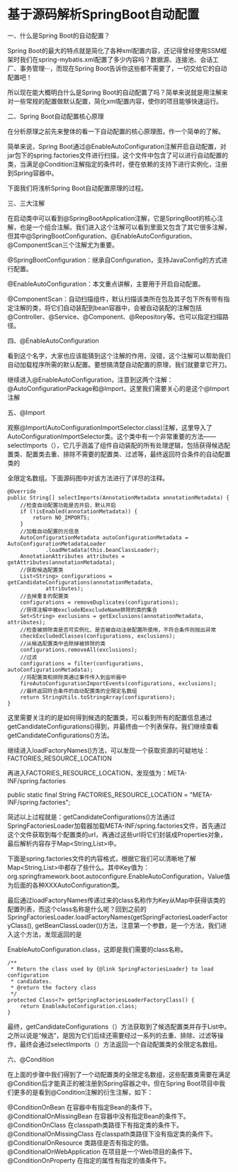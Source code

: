 # 基于源码解析SpringBoot自动配置
一、什么是Spring Boot的自动配置？

Spring Boot的最大的特点就是简化了各种xml配置内容，还记得曾经使用SSM框架时我们在spring-mybatis.xml配置了多少内容吗？数据源、连接池、会话工厂、事务管理···，而现在Spring Boot告诉你这些都不需要了，一切交给它的自动配置吧！

所以现在能大概明白什么是Spring Boot的自动配置了吗？简单来说就是用注解来对一些常规的配置做默认配置，简化xml配置内容，使你的项目能够快速运行。

二、Spring Boot自动配置核心原理

在分析原理之前先来整体的看一下自动配置的核心原理图，作一个简单的了解。

简单来说，Spring Boot通过@EnableAutoConfiguration注解开启自动配置，对jar包下的spring.factories文件进行扫描，这个文件中包含了可以进行自动配置的类，当满足@Condition注解指定的条件时，便在依赖的支持下进行实例化，注册到Spring容器中。

下面我们将浅析Spring Boot自动配置原理的过程。 

三、三大注解

在启动类中可以看到@SpringBootApplication注解，它是SpringBoot的核心注解，也是一个组合注解。我们进入这个注解可以看到里面又包含了其它很多注解，但其中@SpringBootConfiguration、@EnableAutoConfiguration、@ComponentScan三个注解尤为重要。

	
@SpringBootConfiguration：继承自Configuration，支持JavaConfig的方式进行配置。

@EnableAutoConfiguration：本文重点讲解，主要用于开启自动配置。

@ComponentScan：自动扫描组件，默认扫描该类所在包及其子包下所有带有指定注解的类，将它们自动装配到bean容器中，会被自动装配的注解包括@Controller、@Service、@Component、@Repository等。也可以指定扫描路径。

四、@EnableAutoConfiguration

看到这个名字，大家也应该能猜到这个注解的作用，没错，这个注解可以帮助我们自动加载程序所需的默认配置。要想搞清楚自动配置的原理，我们就要拿它开刀。

继续进入@EnableAutoConfiguration，注意到这两个注解：@AutoConfigurationPackage和@Import，这里我们需要关心的是这个@Import注解

五、@Import

观察@Import(AutoConfigurationImportSelector.class)注解，这里导入了AutoConfigurationImportSelector类。这个类中有一个非常重要的方法——selectImports（），它几乎涵盖了组件自动装配的所有处理逻辑，包括获得候选配置类、配置类去重、排除不需要的配置类、过滤等，最终返回符合条件的自动配置类的

全限定名数组。下面源码图中对该方法进行了详尽的注释。

	@Override
	public String[] selectImports(AnnotationMetadata annotationMetadata) {
		//检查自动配置功能是否开启，默认开启
		if (!isEnabled(annotationMetadata)) {
			return NO_IMPORTS;
		}
		//加载自动配置的元信息
		AutoConfigurationMetadata autoConfigurationMetadata = AutoConfigurationMetadataLoader
				.loadMetadata(this.beanClassLoader);
		AnnotationAttributes attributes = getAttributes(annotationMetadata);
		//获取候选配置类
		List<String> configurations = getCandidateConfigurations(annotationMetadata,
				attributes);
		//去掉重复的配置类
		configurations = removeDuplicates(configurations);
		//获得注解中被exclude和excludeName排除的类的集合
		Set<String> exclusions = getExclusions(annotationMetadata, attributes);
		//检查被排除类是否可实例化、是否被自动注册配置所使用，不符合条件则抛出异常
		checkExcludedClasses(configurations, exclusions);
		//从候选配置类中去除掉被排除的类
		configurations.removeAll(exclusions);
		//过滤
		configurations = filter(configurations, autoConfigurationMetadata);
		//将配置类和排除类通过事件传入到监听器中
		fireAutoConfigurationImportEvents(configurations, exclusions);
		//最终返回符合条件的自动配置类的全限定名数组
		return StringUtils.toStringArray(configurations);
	}

这里需要关注的的是如何得到候选的配置类，可以看到所有的配置信息通过getCandidateConfigurations()得到，并最终由一个列表保存。我们继续查看getCandidateConfigurations()方法。


继续进入loadFactoryNames()方法，可以发现一个获取资源的可疑地址：FACTORIES_RESOURCE_LOCATION

再进入FACTORIES_RESOURCE_LOCATION，发现值为：META-INF/spring.factories

public static final String FACTORIES_RESOURCE_LOCATION = "META-INF/spring.factories";

简述以上过程就是：getCandidateConfigurations()方法通过SpringFactoriesLoader加载器加载META-INF/spring.factories文件，首先通过这个文件获取到每个配置类的url，再通过这些url将它们封装成Properties对象，最后解析内容存于Map<String,List<String>>中。

下面是spring.factories文件的内容格式，根据它我们可以清晰地了解Map<String,List<String>>中都存了些什么。其中Key值为：org.springframework.boot.autoconfigure.EnableAutoConfiguration，Value值为后面的各种XXXAutoConfiguration类。

最后通过loadFactoryNames传递过来的class名称作为Key从Map中获得该类的配置列表，而这个class名称是什么呢？回到之前的SpringFactoriesLoader.loadFactoryNames(getSpringFactoriesLoaderFactoryClass(), getBeanClassLoader())方法，注意第一个参数，是一个方法，我们进入这个方法，发现返回的是

EnableAutoConfiguration.class，这即是我们需要的class名称。

	/**
	 * Return the class used by {@link SpringFactoriesLoader} to load configuration
	 * candidates.
	 * @return the factory class
	 */
	protected Class<?> getSpringFactoriesLoaderFactoryClass() {
		return EnableAutoConfiguration.class;
	}
 
最终，getCandidateConfigurations（）方法获取到了候选配置类并存于List中。之所以说是“候选”，是因为它们后续还需要经过一系列的去重、排除、过滤等操作，最终会通过selectImports（）方法返回一个自动配置类的全限定名数组。

六、@Condition

在上面的步骤中我们得到了一个动配置类的全限定名数组，这些配置类需要在满足@Condition后才能真正的被注册到Spring容器之中。但在Spring Boot项目中我们更多的是看到@Condition注解的衍生注解，如下：

@ConditionOnBean	在容器中有指定Bean的条件下。
@ConditionalOnMissingBean	在容器中没有指定Bean的条件下。
@ConditionOnClass	在classpath类路径下有指定类的条件下。
@ConditionalOnMissingClass	在classpath类路径下没有指定类的条件下。
@ConditionalOnResource	类路径是否有指定的值。
@ConditionalOnWebApplication	在项目是一个Web项目的条件下。
@ConditionOnProperty	在指定的属性有指定的值条件下。
